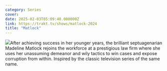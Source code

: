 ```yaml
---
category: Series
cover: 
date: 2025-02-03T05:09:40.000000Z
link: https://trakt.tv/shows/matlock-2024
title: "Matlock"
---
```


![](https://walter-r2.trakt.tv/images/shows/000/205/195/fanarts/thumb/ba150c33d9.jpg)After achieving success in her younger years, the brilliant septuagenarian Madeline Matlock rejoins the workforce at a prestigious law firm where she uses her unassuming demeanor and wily tactics to win cases and expose corruption from within. Inspired by the classic television series of the same name.